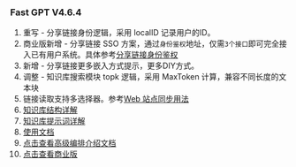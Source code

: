 ### Fast GPT V4.6.4

1. 重写 - 分享链接身份逻辑，采用 localID 记录用户的ID。
2. 商业版新增 - 分享链接 SSO 方案，通过`身份鉴权`地址，仅需`3个接口`即可完全接入已有用户系统。具体参考[分享链接身份鉴权](https://doc.fastgpt.in/docs/development/openapi/share/)
3. 新增 - 分享链接更多嵌入方式提示，更多DIY方式。
4. 调整 - 知识库搜索模块 topk 逻辑，采用 MaxToken 计算，兼容不同长度的文本块
5. 链接读取支持多选择器。参考[Web 站点同步用法](https://doc.fastgpt.in/docs/course/webSync)
6. [知识库结构详解](https://doc.fastgpt.in/docs/use-cases/datasetengine/)
7. [知识库提示词详解](https://doc.fastgpt.in/docs/use-cases/ai_settings/#引用模板--引用提示词)
8. [使用文档](https://doc.fastgpt.in/docs/intro/)
9. [点击查看高级编排介绍文档](https://doc.fastgpt.in/docs/workflow)
10. [点击查看商业版](https://doc.fastgpt.in/docs/commercial/)
